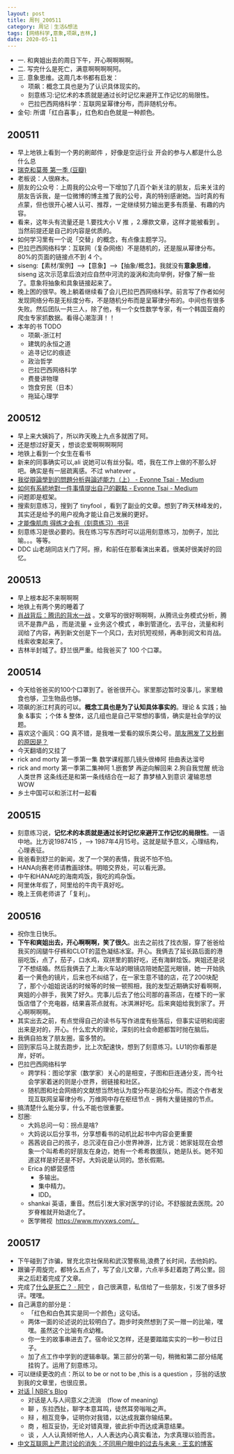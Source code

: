 ```yaml
---
layout: post
title: 周刊_200511
category: 周记｜生活&想法
tags: [网络科学,意象,项飙,吉林,]
date: 2020-05-11
---
```


- 一. 和爽姐出去的周日下午，开心啊啊啊啊。
- 二. 写完什么是死亡，满意啊啊啊啊阿。
- 三. 意象思维。这周几本书都有启发：
    - 项飙：概念工具也是为了认识具体现实的。
    - 刻意练习:记忆术的本质就是通过长时记忆来避开工作记忆的局限性。
    - 巴拉巴西网络科学：互联网呈幂律分布，而非随机分布。
- 金句: 所谓「红白喜事」，红色和白色就是一种颜色。

## 200511
  - 早上地铁上看到一个男的刷邮件 ，好像是空运行业 开会的参与人都是什么总 什么总
  - [瑞克和莫蒂 第一季 (豆瓣)](https://movie.douban.com/subject/11537954/)
  - 老板说：人很麻木。
  - 朋友的公众号：上周我的公众号一下增加了几百个新关注的朋友，后来关注的朋友告诉我，是一位微博的博主推了我的公号，真的特别感谢她。当时真的有点蒙，但也很开心被人认可、推荐，一定继续努力输出更多有质量、有趣的内容。
  - 看来，这年头有流量还是 1.要找大小 V 推 ，2.爆款文章，这样才能被看到 。当然前提还是自己的内容是优质的。
  - 如何学习里有一个说「交替」的概念，有点像主题学习。
  - 巴拉巴西网络科学：互联网（复杂网络）不是随机的，还是服从幂律分布。80%的页面的链接点不到 4 个。
  - siseng:【素材/案例】—>【意象】—>【抽象/概念】。我就没有**意象思维**，siseng 这次示范拿后浪对应自然中河流的漩涡和流向举例，好像了解一些了。意象将抽象和具象链接起来了。
  - 晚上困的很早。晚上躺着继续看了会儿巴拉巴西网络科学。前言写了作者如何发现网络分布是无标度分布，不是随机分布而是呈幂律分布的。中间也有很多失败。然后团队一共三人，除了他，有一个女性数学专家，有一个韩国亚裔的爬虫专家抓数据。看得心潮澎湃！！
  - 本年的书 TODO
    - 项飙-浙江村
    - 建筑的永恒之道
    - 追寻记忆的痕迹
    - 政治哲学
    - 巴拉巴西网络科学
    - 费曼讲物理
    - 饱食穷民（日本）
    - 拖延心理学
    
## 200512
  - 早上来大姨妈了，所以昨天晚上九点多就困了阿。
  - 还是想过好夏天 ，想谈恋爱啊啊啊啊阿
  - 地铁上看到一个女生在看书
  - 新来的同事确实可以,ali 说她可以有丝分裂。唔，我在工作上做的不那么好吧。确实是有一层疏离感。不过  whatever 。
  - [我從辯論學到的問題分析與論述能力（上） - Evonne Tsai - Medium](https://medium.com/@evonneyifangtsai/%E6%88%91%E5%BE%9E%E8%BE%AF%E8%AB%96%E7%A4%BE%E5%AD%B8%E5%88%B0%E7%9A%84%E5%95%8F%E9%A1%8C%E5%88%86%E6%9E%90%E8%88%87%E8%AB%96%E8%BF%B0%E8%83%BD%E5%8A%9B-%E4%B8%8A-c6169dff383)
  - [如何有系統地對一件事情提出自己的觀點 - Evonne Tsai - Medium](https://medium.com/@evonneyifangtsai/%E5%A6%82%E4%BD%95%E5%BF%AB%E9%80%9F%E5%B0%8D%E4%B8%80%E4%BB%B6%E4%BA%8B%E6%83%85%E6%8F%90%E5%87%BA%E8%87%AA%E5%B7%B1%E7%9A%84%E8%A7%80%E9%BB%9E-2622eee2b3b9)
  - 问题即是框架。
  - 搜索刻意练习，搜到了 tinyfool ，看到了副业的文章。想到了昨天林峰发的，其实还是给予的用户视角才能让自己发展的更好。
  - [才能像肌肉 得练才会有（刻意练习）书评](https://book.douban.com/review/8247796/)
  - 刻意练习是很必要的。我在练习写东西时可以运用刻意练习，加例子，加比喻。。。等等。
  - DDC 山老胡同店关门了阿。擦，和前任在那看演出来着。很美好很美好的回忆。
  
## 200513
  - 早上根本起不来啊啊啊
  - 地铁上有两个男的睡着了
  - [肖战背后：腾讯的背水一战](https://card.weibo.com/article/m/show/id/2309404503865771819361?from=groupmessage&isappinstalled=0) 。文章写的很好啊啊啊，从腾讯业务模式分析，腾讯不是靠产品 ，而是流量 + 业务这个模式 ，串到管道化，去平台，流量和利润给了内容，再到新文创是下一个风口，去对抗短视频，再串到阅文和肖战。线索收束起来了。
  - 吉林半封城了。舒兰很严重。给我爸买了 100 个口罩。
  
## 200514
  - 今天给爸爸买的100个口罩到了。爸爸很开心。家里那边暂时没事儿，家里粮食也够，卫生物品也够。
  - 项飙的浙江村真的可以。**概念工具也是为了认知具体事实的**。理论 & 实践；抽象 &事实 ；个体 & 整体，这几组也是自己平常想的事情，确实是社会学的议题。
  - 喜欢这个画风：GQ 真不错，是我唯一爱看的娱乐类公号。[朋友圈发了又秒删的原因是？](https://mp.weixin.qq.com/s/mBzALtsMv5Js9AnvLHbBeQ)
  - 今天翻墙的又挂了
  - rick and morty 第一季第一集 数学课程那几镜头很棒阿 扭曲表达溜号
  - rick and morty 第一季第二集神阿 1.嵌套梦 再逆向解回来 2.狗自我觉醒 统治人类世界 这条线还是和第一条线结合在一起了 靠梦植入到意识 灌输思想 WOW
  - 乡土中国可以和浙江村一起看
  
## 200515
  - 刻意练习说，**记忆术的本质就是通过长时记忆来避开工作记忆的局限性**。一语中地。比方说1987415 ，--> 1987年4月15号。这就是赋予意义，心理结构，心理表征。
  - 我爸看到舒兰的新闻，发了一个哭的表情，我说不怕不怕。
  - HANA向赛老师请教画球体。明暗交界处，可以看光源。
  - 中午和HANA吃的海南鸡饭，我吃的鸡杂饭。
  - 阿里休年假了，阿里给的牛肉干真好吃。
  - 晚上王佩老师讲了「复利」。
  
## 200516
  - 祝你生日快乐。
  - **下午和爽姐出去，开心啊啊啊，笑了很久**。出去之前找了找衣服，穿了爸爸给我买的阔腿牛仔裤和CLOT的蓝色凝结冰室。开心。我俩去了延长路后面的港丽吃饭，点了，茄子，口水鸡，双拼里的鹅好吃，还有海鲜烩饭。爽姐还是说了不想结婚。然后我俩去了上海火车站的眼镜店陪她配蓝光眼镜，她一开始执着一个黄色的镜片，后来也不纠结了，在一家生意不错的店，花了200块配了，那个小姐姐说话的时候等的时候一顿照相，我的发型近期确实好看啊啊，爽姐的小胖手，我笑了好久。完事儿后去了他公司那的喜茶店，在楼下的一家饭店借了个充电器，结果喜茶点就有。冰淇淋好吃。后来爽姐给我到家了。开心啊啊啊啊。
  - 其实出去之前，有点觉得自己的读书与写作进度有些落后，但事实证明和闺密出来是对的，开心。什么宏大的理论，深刻的社会命题都暂时抛在脑后。
  - 我俩自拍发了朋友圈，蛮多赞的。
  - 回到家后马上就去跑步，比上次配速快，想到了刻意练习。LU1的你看那是岸，好听。
  - 巴拉巴西网络科学
    - 跨学科：图论学家（数学家）关心的是相变，子图和巨连通分支，而今社会学家着迷的则是小世界，弱链接和社区。
    - 随机图和社会网络的文献想当然地认为度分布是泊松分布。而这个作者发现互联网呈幂律分布，万维网中存在枢纽节点 - 拥有大量链接的节点。
  - 搞清楚什么能分享，什么不能也很重要。
  - 怼圈:
    - 大妈总问一句：拐点是啥?
    - 大妈说以后分享书，分享想看书的动机比起书中内容会更重要
    - 茜茜说自己的孩子，总沉浸在自己小世界神游，比方说：她家娃现在会想象一个叫希希的好朋友在身边，她有一个希希救援队，她是队长。她不知道这样是好还是不好。大妈说是认同的。悠长假期。
    - Erica 的蟒营感悟
      - 多输出。
      - 集中精力。
      - IDD。
    - shankai 英语，重音。然后引发大家对医学的讨论。不舒服就去医院。20岁脊椎就开始退化了。
    - 医学微视  https://www.mvyxws.com/。
    
## 200517
  - 下午碰到了诈骗，冒充北京社保局和武汉警察局,浪费了长时间，去他妈的。
  - 跟骗子周旋完，都特么五点了，写了会儿文章，六点半多赶着跑了两公里。回来之后赶着完成了文章。
  - 完成了[什么是死亡？ · 阿宁](http://www.huyuning.com/%E4%B8%8D%E8%83%BD%E8%AE%A9%E4%BD%A0%E7%9F%A5%E9%81%93%E6%88%91%E7%9A%84%E5%A4%A7%E8%84%91%20%7C%20%E6%80%9D%E8%80%83/2020/05/05/what_is_death/) ，自己很满意，私信给了一些朋友，引发了很多好评。嘿嘿。
  - 自己满意的部分是：
    - 「红色和白色其实是同一个颜色」这句话。
    - 两体一面的论述说的比较明白了。跑步时突然想到了买一赠一的比喻，嘿嘿。虽然这个比喻有点幼稚。
    - 你一生的故事串进去了。宿命论又怎样，还是要踏踏实实的一秒一秒过日子。
    - 加了点工作中学到的逻辑串联。第三部分的第一句，稍微和第二部分结尾挂钩了。运用了刻意练习。
  - 可以继续更改的点：所以 to be or not to be ,this is a question ，莎翁的话放到我的文章里，也很应景。
  - [对话 | NBR's Blog](https://nbr-hugh.github.io/2018-07-16-Talk/)
    - 对话是人与人间意义之流淌　(flow of meaning)
    - 聊 ，东拉西扯，聊字本意耳鸣，徒然耳旁嗡嗡之声。
    - 辩 ，相互竞争，证明你对我错，以达成我赢你输结果。
    - 商 ，相互妥协，无论对错真理，彼此折中而达成满意结果。
    - 谈 ，人人认真倾听他人，人人表达内心真实看法，为求真理以验而言。
  - [中文互联网上严肃讨论的消失：不同用户眼中的过去与未来 - 王玄的博客](https://blog.wangxuan.name/2020/05/14/interview-on-extinct-chinese-online-discussion/?nsukey=0DFzHht3yaowgrGfmTV%2B8gkLor5eBmbrbc3PqsdqZlOMwi16fdFJFTxRKztZur12leWJH%2FJVnD%2Fef8ry%2FF1hNxq8JM6yoEBFIOaljDIUzZfI7RPxF04AkAqnjluLA3wrC%2BWXIKeBaloMhPcqK1Obj%2FjMOvfoEB2TbPnTGQVh1Y4s3oyPYre1xn3txsf1Xrlcysoc9kAW%2F5iK3KTNEmzlbg%3D%3D)
